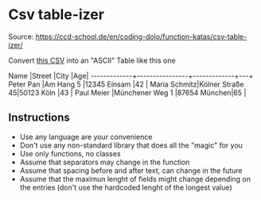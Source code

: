 # Csv table-izer

Source: https://ccd-school.de/en/coding-dojo/function-katas/csv-table-izer/

Convert [this CSV](source.csv)  into an "ASCII" Table like this one

Name         |Street          |City         |Age|
-------------+----------------+-------------+---+
Peter Pan    |Am Hang 5       |12345 Einsam |42 |
Maria Schmitz|Kölner Straße 45|50123 Köln   |43 |
Paul Meier   |Münchener Weg 1 |87654 München|65 |

## Instructions

* Use any language are your convenience
* Don't use any non-standard library that does all the "magic" for you 
* Use only functions, no classes
* Assume that separators may change in the function
* Assume that spacing before and after text, can change in the future
* Assume that the maximun lenght of fields might change depending on the entries (don't use
  the hardcoded lenght of the longest value)

